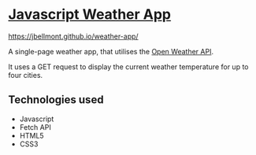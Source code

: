 # [Javascript Weather App](https://jbellmont.github.io/weather-app/)

https://jbellmont.github.io/weather-app/

A single-page weather app, that utilises the [Open Weather API](https://openweathermap.org/current).

It uses a GET request to display the current weather temperature for up to four cities.

## Technologies used
- Javascript
- Fetch API
- HTML5
- CSS3